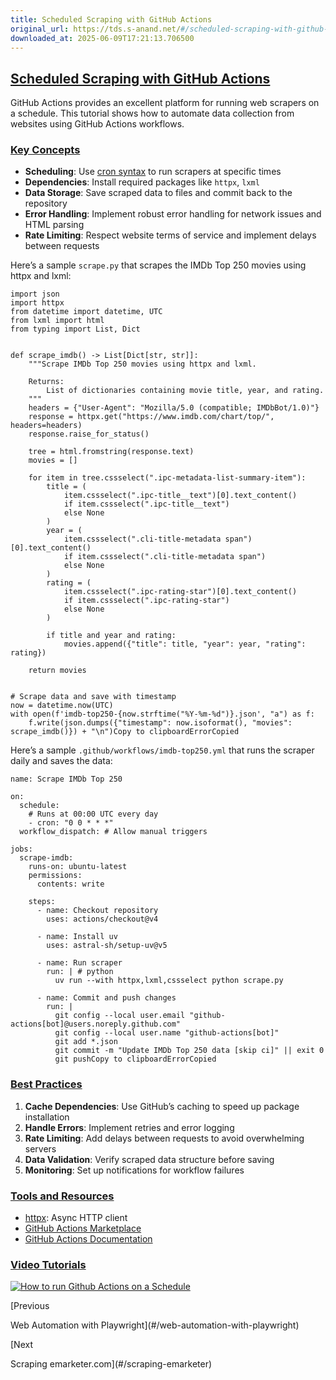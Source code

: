 ```yaml
---
title: Scheduled Scraping with GitHub Actions
original_url: https://tds.s-anand.net/#/scheduled-scraping-with-github-actions?id=tools-and-resources
downloaded_at: 2025-06-09T17:21:13.706500
---
```

[Scheduled Scraping with GitHub Actions](#/scheduled-scraping-with-github-actions?id=scheduled-scraping-with-github-actions)
----------------------------------------------------------------------------------------------------------------------------

GitHub Actions provides an excellent platform for running web scrapers on a schedule. This tutorial shows how to automate data collection from websites using GitHub Actions workflows.

### [Key Concepts](#/scheduled-scraping-with-github-actions?id=key-concepts)

* **Scheduling**: Use [cron syntax](https://docs.github.com/en/actions/using-workflows/events-that-trigger-workflows#schedule) to run scrapers at specific times
* **Dependencies**: Install required packages like `httpx`, `lxml`
* **Data Storage**: Save scraped data to files and commit back to the repository
* **Error Handling**: Implement robust error handling for network issues and HTML parsing
* **Rate Limiting**: Respect website terms of service and implement delays between requests

Here’s a sample `scrape.py` that scrapes the IMDb Top 250 movies using httpx and lxml:

```
import json
import httpx
from datetime import datetime, UTC
from lxml import html
from typing import List, Dict


def scrape_imdb() -> List[Dict[str, str]]:
    """Scrape IMDb Top 250 movies using httpx and lxml.

    Returns:
        List of dictionaries containing movie title, year, and rating.
    """
    headers = {"User-Agent": "Mozilla/5.0 (compatible; IMDbBot/1.0)"}
    response = httpx.get("https://www.imdb.com/chart/top/", headers=headers)
    response.raise_for_status()

    tree = html.fromstring(response.text)
    movies = []

    for item in tree.cssselect(".ipc-metadata-list-summary-item"):
        title = (
            item.cssselect(".ipc-title__text")[0].text_content()
            if item.cssselect(".ipc-title__text")
            else None
        )
        year = (
            item.cssselect(".cli-title-metadata span")[0].text_content()
            if item.cssselect(".cli-title-metadata span")
            else None
        )
        rating = (
            item.cssselect(".ipc-rating-star")[0].text_content()
            if item.cssselect(".ipc-rating-star")
            else None
        )

        if title and year and rating:
            movies.append({"title": title, "year": year, "rating": rating})

    return movies


# Scrape data and save with timestamp
now = datetime.now(UTC)
with open(f'imdb-top250-{now.strftime("%Y-%m-%d")}.json', "a") as f:
    f.write(json.dumps({"timestamp": now.isoformat(), "movies": scrape_imdb()}) + "\n")Copy to clipboardErrorCopied
```

Here’s a sample `.github/workflows/imdb-top250.yml` that runs the scraper daily and saves the data:

```
name: Scrape IMDb Top 250

on:
  schedule:
    # Runs at 00:00 UTC every day
    - cron: "0 0 * * *"
  workflow_dispatch: # Allow manual triggers

jobs:
  scrape-imdb:
    runs-on: ubuntu-latest
    permissions:
      contents: write

    steps:
      - name: Checkout repository
        uses: actions/checkout@v4

      - name: Install uv
        uses: astral-sh/setup-uv@v5

      - name: Run scraper
        run: | # python
          uv run --with httpx,lxml,cssselect python scrape.py

      - name: Commit and push changes
        run: |
          git config --local user.email "github-actions[bot]@users.noreply.github.com"
          git config --local user.name "github-actions[bot]"
          git add *.json
          git commit -m "Update IMDb Top 250 data [skip ci]" || exit 0
          git pushCopy to clipboardErrorCopied
```

### [Best Practices](#/scheduled-scraping-with-github-actions?id=best-practices)

1. **Cache Dependencies**: Use GitHub’s caching to speed up package installation
2. **Handle Errors**: Implement retries and error logging
3. **Rate Limiting**: Add delays between requests to avoid overwhelming servers
4. **Data Validation**: Verify scraped data structure before saving
5. **Monitoring**: Set up notifications for workflow failures

### [Tools and Resources](#/scheduled-scraping-with-github-actions?id=tools-and-resources)

* [httpx](https://www.python-httpx.org/): Async HTTP client
* [GitHub Actions Marketplace](https://github.com/marketplace?type=actions)
* [GitHub Actions Documentation](https://docs.github.com/en/actions)

### [Video Tutorials](#/scheduled-scraping-with-github-actions?id=video-tutorials)

[![How to run Github Actions on a Schedule](https://i.ytimg.com/vi_webp/eJG86J200nM/sddefault.webp)](https://youtu.be/eJG86J200nM)

[Previous

Web Automation with Playwright](#/web-automation-with-playwright)

[Next

Scraping emarketer.com](#/scraping-emarketer)